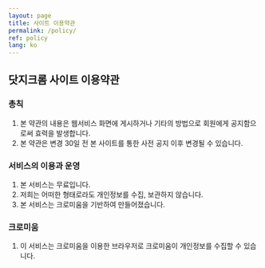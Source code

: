 ```yaml
---
layout: page
title: 사이트 이용약관
permalink: /policy/
ref: policy
lang: ko
---
```


## 닷지크롬 사이트 이용약관

### 총칙

1. 본 약관의 내용은 웹서비스 화면에 게시하거나 기타의 방법으로 회원에게 공지함으로써 효력을 발생합니다.
2. 본 약관은 변경 30일 전 본 사이트를 통한 사전 공지 이후 변경될 수 있습니다.

 
### 서비스의 이용과 운영
 
1. 본 서비스는 무료입니다.
2. 저희는 어떠한 형태로라도 개인정보를 수집, 보관하지 않습니다.
3. 본 서비스는 크로미움을 기반하여 만들어졌습니다.

### 크로미움

1. 이 서비스는 크로미움을 이용한 브라우저로 크로미움이 개인정보를 수집할 수 있습니다.
